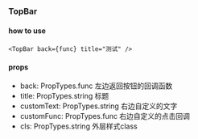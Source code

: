 ### TopBar

#### how to use
```
<TopBar back={func} title="测试" />
```

#### props
* back: PropTypes.func   左边返回按钮的回调函数
* title: PropTypes.string  标题
* customText: PropTypes.string  右边自定义的文字
* customFunc: PropTypes.func  右边自定义的点击回调
* cls: PropTypes.string  外层样式class